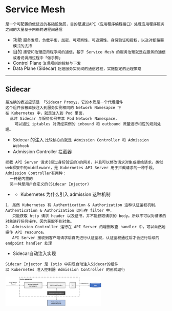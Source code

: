 # Service Mesh
`是一个可配置的低延迟的基础设施层，目的是通过API（应用程序编程接口）处理应用程序服务之间的大量基于网络的进程间通信`

- 功能 
`服务发现，负载平衡，加密，可观察性，可追溯性，身份验证和授权，以及对断路器模式的支持`
- 目的
`接管和治理应用程序间的通信，基于 Service Mesh 的服务治理就是在服务的通信或者说调用过程中「做手脚」`
- Control Plane 
`治理规则的控制与下发`
- Data Plane (Sidecar)
`处理服务实例间的通信过程，实施指定的治理策略`
---
## Sidecar 
```
最准确的表述应该是 「Sidecar Proxy」，它的本质是一个代理组件
这个组件会被直接注入到服务实例相同的 Network Namesapce 下
在 Kubernetes 中，就是注入到 Pod 里面，
  此时 Sidecar 与服务实例共享 Pod Network Namespace，
    可以通过 iptables 对流经实例的 inbound 和 outbound 流量进行相应的规则处理。
```
- Sidecar 的注入
`比较核心的就是 Admission Controller 和 Admission Webhook`
- Admission Controller 拦截器
```
拦截 API Server 请求(经过身份验证的)的网关，并且可以修改请求对象或拒绝请求。类似web框架中的middleware，是 Kubernetes API Server 用于拦截请求的一种手段。
Admission Controller有两种：
  一种是内置的
  另一种是用户自定义的(Sidecar Injector)
```
- - Kubernetes 为什么引入 admission 这种机制
```
1. 虽然 Kubernetes 有 Authentication & Authorization 这种认证鉴权机制，Authentication & Authorization 运行在 filter 中，
   只能获取 http 请求 header 以及证书，并不能获取请求的 body。所以不可以对请求的对象进行任何操作，因为获取不到对象。
2. Admission Controller 运行在 API Server 的增删改查 handler 中，可以自然地操作 API resource。
   API Server 接收到客户端请求后首先进行认证鉴权，认证鉴权通过后才会进行后续的 endpoint handler 处理
```
- Sidecar自动注入实现
```
Sidecar Injector 是 Istio 中实现自动注入Sidecar的组件
以 Kubernetes 准入控制器 Admission Controller 的形式运行

```

<img src="https://github.com/r2010shadow/Cookbook/blob/master/kubernetes-1.14/img/istio-injector.png" width=300>
